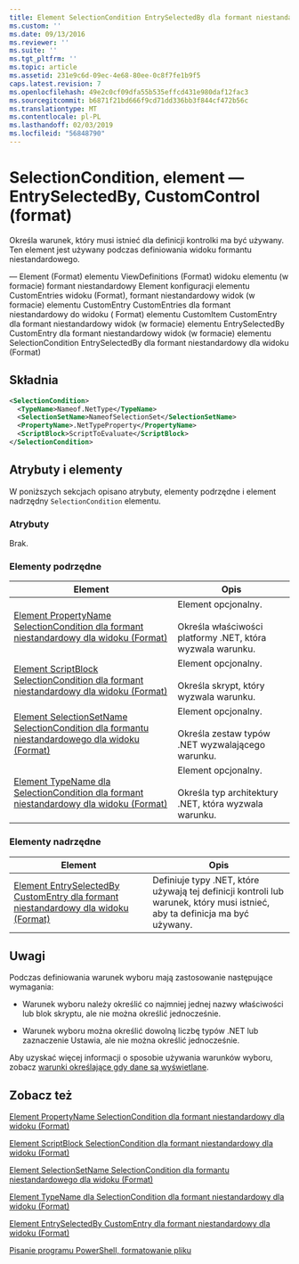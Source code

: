 ```yaml
---
title: Element SelectionCondition EntrySelectedBy dla formant niestandardowy (Format) | Dokumentacja firmy Microsoft
ms.custom: ''
ms.date: 09/13/2016
ms.reviewer: ''
ms.suite: ''
ms.tgt_pltfrm: ''
ms.topic: article
ms.assetid: 231e9c6d-09ec-4e68-80ee-0c8f7fe1b9f5
caps.latest.revision: 7
ms.openlocfilehash: 49e2c0cf09dfa55b535effcd431e980daf12fac3
ms.sourcegitcommit: b6871f21bd666f9cd71dd336bb3f844cf472b56c
ms.translationtype: MT
ms.contentlocale: pl-PL
ms.lasthandoff: 02/03/2019
ms.locfileid: "56848790"
---
```

# <a name="selectioncondition-element-for-entryselectedby-for-customcontrol-format"></a>SelectionCondition, element — EntrySelectedBy, CustomControl (format)

Określa warunek, który musi istnieć dla definicji kontrolki ma być używany. Ten element jest używany podczas definiowania widoku formantu niestandardowego.

— Element (Format) elementu ViewDefinitions (Format) widoku elementu (w formacie) formant niestandardowy Element konfiguracji elementu CustomEntries widoku (Format), formant niestandardowy widok (w formacie) elementu CustomEntry CustomEntries dla formant niestandardowy do widoku ( Format) elementu CustomItem CustomEntry dla formant niestandardowy widok (w formacie) elementu EntrySelectedBy CustomEntry dla formant niestandardowy widok (w formacie) elementu SelectionCondition EntrySelectedBy dla formant niestandardowy dla widoku (Format)

## <a name="syntax"></a>Składnia

```xml
<SelectionCondition>
  <TypeName>Nameof.NetType</TypeName>
  <SelectionSetName>NameofSelectionSet</SelectionSetName>
  <PropertyName>.NetTypeProperty</PropertyName>
  <ScriptBlock>ScriptToEvaluate</ScriptBlock>
</SelectionCondition>
```

## <a name="attributes-and-elements"></a>Atrybuty i elementy

W poniższych sekcjach opisano atrybuty, elementy podrzędne i element nadrzędny `SelectionCondition` elementu.

### <a name="attributes"></a>Atrybuty

Brak.

### <a name="child-elements"></a>Elementy podrzędne

|Element|Opis|
|-------------|-----------------|
|[Element PropertyName SelectionCondition dla formant niestandardowy dla widoku (Format)](./propertyname-element-for-selectioncondition-for-customcontrol-for-view-format.md)|Element opcjonalny.<br /><br /> Określa właściwości platformy .NET, która wyzwala warunku.|
|[Element ScriptBlock SelectionCondition dla formant niestandardowy dla widoku (Format)](./scriptblock-element-for-selectioncondition-for-customcontrol-for-view-format.md)|Element opcjonalny.<br /><br /> Określa skrypt, który wyzwala warunku.|
|[Element SelectionSetName SelectionCondition dla formantu niestandardowego dla widoku (Format)](./selectionsetname-element-for-selectioncondition-for-customcontrol-for-view-format.md)|Element opcjonalny.<br /><br /> Określa zestaw typów .NET wyzwalającego warunku.|
|[Element TypeName dla SelectionCondition dla formant niestandardowy dla widoku (Format)](./typename-element-for-selectioncondition-for-customcontrol-for-view-format.md)|Element opcjonalny.<br /><br /> Określa typ architektury .NET, która wyzwala warunku.|

### <a name="parent-elements"></a>Elementy nadrzędne

|Element|Opis|
|-------------|-----------------|
|[Element EntrySelectedBy CustomEntry dla formant niestandardowy dla widoku (Format)](./entryselectedby-element-for-customentry-for-customcontrol-for-view-format.md)|Definiuje typy .NET, które używają tej definicji kontroli lub warunek, który musi istnieć, aby ta definicja ma być używany.|

## <a name="remarks"></a>Uwagi

Podczas definiowania warunek wyboru mają zastosowanie następujące wymagania:

- Warunek wyboru należy określić co najmniej jednej nazwy właściwości lub blok skryptu, ale nie można określić jednocześnie.

- Warunek wyboru można określić dowolną liczbę typów .NET lub zaznaczenie Ustawia, ale nie można określić jednocześnie.

Aby uzyskać więcej informacji o sposobie używania warunków wyboru, zobacz [warunki określające gdy dane są wyświetlane](./defining-conditions-for-displaying-data.md).

## <a name="see-also"></a>Zobacz też

[Element PropertyName SelectionCondition dla formant niestandardowy dla widoku (Format)](./propertyname-element-for-selectioncondition-for-customcontrol-for-view-format.md)

[Element ScriptBlock SelectionCondition dla formant niestandardowy dla widoku (Format)](./scriptblock-element-for-selectioncondition-for-customcontrol-for-view-format.md)

[Element SelectionSetName SelectionCondition dla formantu niestandardowego dla widoku (Format)](./selectionsetname-element-for-selectioncondition-for-customcontrol-for-view-format.md)

[Element TypeName dla SelectionCondition dla formant niestandardowy dla widoku (Format)](./typename-element-for-selectioncondition-for-customcontrol-for-view-format.md)

[Element EntrySelectedBy CustomEntry dla formant niestandardowy dla widoku (Format)](./entryselectedby-element-for-customentry-for-customcontrol-for-view-format.md)

[Pisanie programu PowerShell, formatowanie pliku](./writing-a-powershell-formatting-file.md)
